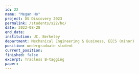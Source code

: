 ```yaml
---
id: 22
name: "Megan Ho"
project: DS Discovery 2023
permalink: /students/s22/ho/
date: 2022-08-28
end_date: 
institution: UC, Berkeley
department: Mechanical Engineering & Business, EECS (minor)
position: undergraduate student
current_position: 
finished: false
excerpt: Tracless B-tagging
paper: 
---
```

